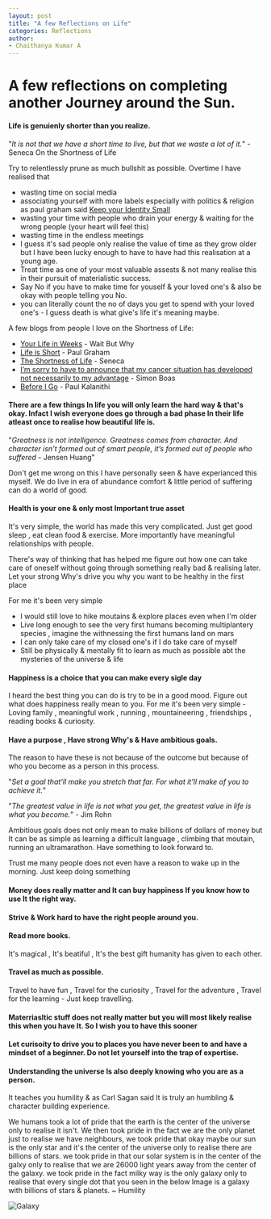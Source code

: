 ```yaml
---
layout: post
title: "A few Reflections on Life"
categories: Reflections
author:
- Chaithanya Kumar A
---
```


# A few reflections on completing another Journey around the Sun. 

#### Life is genuienly shorter than you realize. 

"*It is not that we have a short time to live, but that we waste a lot of it.*" - Seneca On the Shortness of Life

Try to relentlessly prune as much bullshit as possible. Overtime I have realised that 

- wasting time on social media
- associating yourself with more labels especially with politics & religion as paul graham said [Keep your Identity Small](https://www.paulgraham.com/identity.html)
- wasting your time with people who drain your energy & waiting for the wrong people (your heart will feel this)
- wasting time in the endless meetings 
- I guess it's sad people only realise the value of time as they grow older but I have been lucky enough to have to have had this realisation at a young age. 
- Treat time as one of your most valuable assests & not many realise this in their pursuit of materialistic success.
- Say No if you have to make time for youself & your loved one's & also be okay with people telling you No.
- you can literally count the no of days you get to spend with your loved one's - I guess death is what give's life it's meaning maybe.
  
A few blogs from people I love on the Shortness of Life:

- [Your Life in Weeks](https://waitbutwhy.com/2014/05/life-weeks.html) - Wait But Why
- [Life is Short](https://paulgraham.com/vb.html) - Paul Graham
- [The Shortness of Life](https://www.goodreads.com/book/show/10091.On_the_Shortness_of_Life) - Seneca
- [I’m sorry to have to announce that my cancer situation has developed not necessarily to my advantage](https://jerseyeveningpost.com/news/2024/02/11/jersey-overseas-aid-director-simon-boas-discusses-his-terminal-cancer-diagnosis/) - Simon Boas
- [Before I Go](https://stanmed.stanford.edu/before-i-go/) - Paul Kalanithi


#### There are a few things In life you will only learn the hard way & that's okay. Infact I wish everyone does go through a bad phase In their life atleast once to realise how beautiful life is. 

"*Greatness is not intelligence. Greatness comes from character. And character isn’t formed out of smart people, it’s formed out of people who suffered* - Jensen Huang"

Don't get me wrong on this I have personally seen & have experianced this myself. We do live in era of abundance comfort & little period of suffering can do a world of good.

#### Health is your one & only most Important true asset

It's very simple, the world has made this very complicated. Just get good sleep , eat clean food & exercise. More importantly have meaningful relationships with people. 

There's way of thinking that has helped me figure out how one can take care of oneself without going through something really bad & realising later. Let your strong Why's drive you why you want to be healthy in the first place 

For me it's been very simple 

- I would still love to hike moutains & explore places even when I'm older 
- Live long enough to see the very first humans becoming multiplantery species , imagine the withnessing the first humans land on mars 
- I can only take care of my closed one's if I do take care of myself 
- Still be physically & mentally fit to learn as much as possible abt the mysteries of the universe & life 


#### Happiness is a choice that you can make every sigle day 

I heard the best thing you can do is try to be in a good mood. Figure out what does happiness really mean to you. For me it's been very simple - Loving family , meaningful work , running , mountaineering , friendships , reading books & curiosity.

#### Have a purpose , Have strong Why's & Have ambitious goals. 

The reason to have these is not because of the outcome but because of who you become as a person in this process. 

"*Set a goal that'll make you stretch that far.
For what it'll make of you to achieve it.*"

"*The greatest value in life is not what you get,
the greatest value in life is what you become.*"  - Jim Rohn

Ambitious goals does not only mean to make billions of dollars of money but It can be as simple as learning a difficult language , climbing that moutain, running an ultramarathon. Have something to look forward to. 

Trust me many people does not even have a reason to wake up in the morning. Just keep doing something 


#### Money does really matter and It can buy happiness If you know how to use It the right way. 

#### Strive & Work hard to have the right people around you.

#### Read more books. 

It's magical , It's beatiful , It's the best gift humanity has given to each other. 

#### Travel as much as possible. 

Travel to have fun , Travel for the curiosity , Travel for the adventure , Travel for the learning - Just keep travelling. 

#### Materriasltic stuff does not really matter but you will most likely realise this when you have It. So I wish you to have this sooner 

#### Let curisoity to drive you to places you have never been to and have a mindset of a beginner. Do not let yourself into the trap of expertise. 

#### Understanding the universe Is also deeply knowing who you are as a person. 

It teaches you humility & as Carl Sagan said It is truly an humbling & character building experience. 

We humans took a lot of pride that the earth is the center of the universe only to realise it isn't. We then took pride in the fact we are the only planet just to realise we have neighbours, we took pride that okay maybe our sun is the only star and it's the center of the universe only to realise there are billions of stars. we took pride in that our solar system is in the center of the galxy only to realise that we are 26000 light years away from the center of the galaxy. we took pride in the fact milky way is the only galaxy only to realise that every single dot that you seen in the below Image is a galaxy with billions of stars & planets. ~ Humility 


![Galaxy](/assets/STScI-01G8H1NK4W8CJYHF2DDFD1W0DQ.png)

